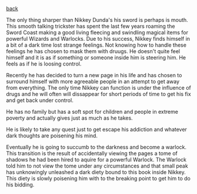 [back](../Character.md)

The only thing sharper than Nikkey Dunda's his sword is perhaps is mouth. This smooth talking trickster has spent the last few years roaming the Sword Coast making a good living fleecing and swindling magical items for powerful Wizards and Warlocks. Due to his success, Nikkey finds himself in a bit of a dark time lost strange feelings. Not knowing how to handle these feelings he has chosen to mask them with druugs. He doesn't quite feel himself and it is as if something or someone inside him is steering him. He feels as if he is loosing control.  

Recently he has decided to turn a new page in his life and has chosen to surround himself with more agreeable people in an attempt to get away from everything. The only time Nikkey can function is under the influence of drugs and he will often will dissappear for short periods of time to get his fix and get back under control.

He has no family but has a soft spot for children and people in extreme poverty and actually gives just as much as he takes.

He is likely to take any quest just to get escape his addiction and whatever dark thoughts are poisening his mind.

Eventually he is going to succumb to the darkness and become a warlock. This transition is the result of accidentally viewing the pages a tome of shadows he had been hired to aquire for a powerful Warlock. The Warlock told him to not view the tome under any circumstances and that small peak has unknowingly unleashed a dark diety bound to this book inside Nikkey. This diety is slowly poisening him with to the breaking point to get him to do his bidding. 

